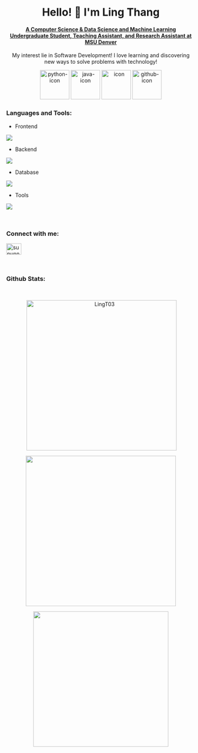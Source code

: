<h1 align="center">Hello! 🙂 I'm Ling Thang</h1>
<a href="https://www.msudenver.edu/computer-sciences/" align="center"><h4>A Computer Science & Data Science and Machine Learning Undergraduate Student, Teaching Assistant, and Research Assistant at MSU Denver</h4></a>

<p align="center"> My interest lie in Software Development! I love learning and discovering new ways to solve problems with technology!</p>
<p align="center">

<div align="center"> 
<img src="https://techstack-generator.vercel.app/python-icon.svg" alt="python-icon" width="78" height="78" />
<img src="https://techstack-generator.vercel.app/java-icon.svg" alt="java-icon" width="78" height="78" />
<img src="https://techstack-generator.vercel.app/mysql-icon.svg" alt="icon" width="78" height="78" />
<img src="https://techstack-generator.vercel.app/github-icon.svg" alt="github-icon" width="78" height="78" />
</div>
</p>

<h3 align="left">Languages and Tools:</h3>

- Frontend
<p align="left">
  <a href="https://skillicons.dev">
    <img src="https://skillicons.dev/icons?i=html,css,js,react,tailwind,vuejs" />
  </a>
</p>

- Backend
<p align="left">
  <a href="https://skillicons.dev">
    <img src="https://skillicons.dev/icons?i=java,python,nodejs,django" />
  </a>
</p>

- Database
<p align="left">
  <a href="https://skillicons.dev">
    <img src="https://skillicons.dev/icons?i=mysql,postgresql,mongodb" />
  </a>
</p>

- Tools
<p align="left">
  <a href="https://skillicons.dev">
    <img src="https://skillicons.dev/icons?i=git,github,figma,idea,vscode" />
  </a>
</p>

<br>
<h3 align="left">Connect with me:</h3>
<p align="left">
<a href="https://www.linkedin.com/in/ling-thang-686a52213" target="blank"><img align="center" src="https://raw.githubusercontent.com/rahuldkjain/github-profile-readme-generator/master/src/images/icons/Social/linked-in-alt.svg" alt="supunnanayakkara" height="30" width="40" /></a>
</p>
<br>

<h3 align="left">Github Stats:</h3>
<br/>
<p align="center">&nbsp;<img align="center" src="https://github-readme-stats.vercel.app/api?username=LingT03&theme=onedark&show_icons=true&hide_border=true&count_private=true" width="400px" alt="LingT03" /></p>
<p align="center"><img align="center" src="https://github-readme-streak-stats.herokuapp.com/?user=LingT03&theme=onedark&hide_border=true" width="400px" /></p>
<p align="center"><img align="center" src="https://github-readme-stats.vercel.app/api/top-langs/?username=LingT03&theme=onedark&show_icons=true&hide_border=true&layout=compact"  width="360px" /></p>
<br/>

<br/>
